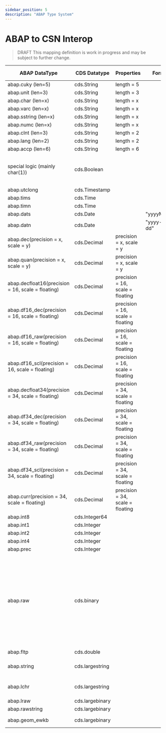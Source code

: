 ```yaml
---
sidebar_position: 5
description: "ABAP Type System"
---
```


# ABAP to CSN Interop

> <span className="feature-status-draft">DRAFT</span> This mapping definition is work in progress and may be subject to further change.

<!-- prettier-ignore -->
| ABAP DataType | CDS Datatype | Properties | Format | Comment | New CDS Datatype  |
|-------------- | ------------ | ---------- | ------ | ------- | ----------------- |
| abap.cuky (len=5) | cds.String | length = 5 | | | no change  |
| abap.unit (len=3) | cds.String | length = 3 | | | no change  |
| abap.char (len=x) | cds.String | length = x | | | no change  |
| abap.varc (len=x) | cds.String | length = x | | | no change  |
| abap.sstring (len=x) | cds.String | length = x | | | no change  |
| abap.numc (len=x) | cds.String | length = x | | | no change  |
| abap.clnt (len=3) | cds.String | length = 2 | | | no change  |
| abap.lang (len=2) | cds.String | length = 2 | | | no change  |
| abap.accp (len=6) | cds.String | length = 6 | | | no change  |
| special logic (mainly char(1)) | cds.Boolean | | | decision is taken based on certain domains | no change  |
| abap.utclong | cds.Timestamp | | | | no change  |
| abap.tims | cds.Time | | | | no change  |
| abap.timn | cds.Time | | | | no change  |
| abap.dats | cds.Date | |"yyyyMMdd" | | no change  |
| abap.datn | cds.Date | |"yyyy-MM-dd" | | no change  |
| abap.dec(precision = x, scale = y) | cds.Decimal | precision = x, scale = y | | | no change  |
| abap.quan(precision = x, scale = y) | cds.Decimal | precision = x, scale = y | | | no change  |
| abap.decfloat16(precision = 16, scale = floating) | cds.Decimal | precision = 16, scale = floating | | | cds.decimal(16,?)  |
| abap.df16_dec(precision = 16, scale = floating) | cds.Decimal | precision = 16, scale = floating | | | cds.decimal(16,?)  |
| abap.df16_raw(precision = 16, scale = floating) | cds.Decimal | precision = 16, scale = floating | | | cds.decimal(16,?)  |
| abap.df16_scl(precision = 16, scale = floating) | cds.Decimal | precision = 16, scale = floating | | | cds.decimal(16,?)  |
| abap.decfloat34(precision = 34, scale = floating) | cds.Decimal | precision = 34, scale = floating | | | cds.decimal(34,?)  |
| abap.df34_dec(precision = 34, scale = floating) | cds.Decimal | precision = 34, scale = floating | | | cds.decimal(34,?)  |
| abap.df34_raw(precision = 34, scale = floating) | cds.Decimal | precision = 34, scale = floating | | | cds.decimal(34,?)  |
| abap.df34_scl(precision = 34, scale = floating) | cds.Decimal | precision = 34, scale = floating | | | cds.decimal(34,?)  |
| abap.curr(precision = 34, scale = floating) | cds.Decimal | precision = 34, scale = floating | | | cds.decimal(34,?)  |
| abap.int8 | cds.Integer64 | | | | no change  |
| abap.int1 | cds.Integer | | | | no change  |
| abap.int2 | cds.Integer | | | | no change  |
| abap.int4 | cds.Integer | | | | no change  |
| abap.prec | cds.Integer | | | | no change  |
| abap.raw | cds.binary | | | | default: cds.String(2 \* raw-length) - later we have to discuss how to encode e.g. images or for which data types we use cds.UUID (max 36) (for a dedicated list of abap data types) - for cds.UUID use rules from OData Data Types |
| abap.fltp | cds.double | | | | cds.Double |
| abap.string | cds.largestring | | | | cds.String length is either given or blank |
| abap.lchr | cds.largestring | | | | cds.String length is either given or blank |
| abap.lraw | cds.largebinary | | | | not supported  |
| abap.rawstring | cds.largebinary | | | | not supported  |
| abap.geom_ewkb | cds.largebinary | | | not supported  |
